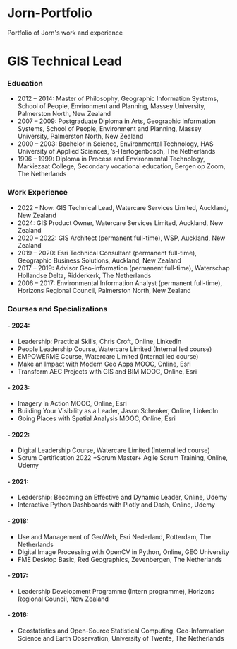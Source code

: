 # Jorn-Portfolio
Portfolio of Jorn's work and experience
# GIS Technical Lead

### Education
- 2012 – 2014: Master of Philosophy, Geographic Information Systems, School of People, Environment and Planning, Massey University, Palmerston North, New Zealand
- 2007 – 2009: Postgraduate Diploma in Arts, Geographic Information Systems,	School of People, Environment and Planning, Massey University, Palmerston 
North, New Zealand
- 2000 – 2003: Bachelor in Science, Environmental Technology, HAS University of Applied Sciences, ’s-Hertogenbosch, The Netherlands
- 1996 – 1999: Diploma in Process and Environmental Technology, Markiezaat College, Secondary vocational education, Bergen op Zoom, The Netherlands

### Work Experience
- 2022 – Now: GIS Technical Lead, Watercare Services Limited, Auckland, New Zealand
- 2024: GIS Product Owner, Watercare Services Limited, Auckland, New Zealand
- 2020 – 2022: GIS Architect (permanent full-time), WSP, Auckland, New Zealand
- 2019 – 2020: Esri Technical Consultant (permanent full-time), Geographic Business Solutions, Auckland, New Zealand
- 2017 – 2019: Advisor Geo-information (permanent full-time), Waterschap Hollandse Delta, Ridderkerk, The Netherlands
- 2006 – 2017: Environmental Information Analyst (permanent full-time), Horizons Regional Council, Palmerston North, New Zealand
  
### Courses and Specializations
#### - 2024:
  - Leadership: Practical Skills, Chris Croft, Online, LinkedIn
  - People Leadership Course, Watercare Limited (Internal led course)
  - EMPOWERME Course, Watercare Limited (Internal led course)
  - Make an Impact with Modern Geo Apps MOOC, Online, Esri
  - Transform AEC Projects with GIS and BIM MOOC, Online, Esri
#### - 2023:
  - Imagery in Action MOOC, Online, Esri
  -	Building Your Visibility as a Leader, Jason Schenker, Online, LinkedIn
  -	Going Places with Spatial Analysis MOOC, Online, Esri
#### - 2022:
  - Digital Leadership Course, Watercare Limited (Internal led course)
  -	Scrum Certification 2022 +Scrum Master+ Agile Scrum Training, Online, Udemy
#### - 2021:
  - Leadership: Becoming an Effective and Dynamic Leader, Online, Udemy
  -	Interactive Python Dashboards with Plotly and Dash, Online, Udemy
#### - 2018:
  - Use and Management of GeoWeb, Esri Nederland, Rotterdam, The Netherlands
  -	Digital Image Processing with OpenCV in Python, Online, GEO University                                    
  -	FME Desktop Basic, Red Geographics, Zevenbergen, The Netherlands
#### - 2017:
  - Leadership Development Programme (Intern programme), Horizons Regional Council, New Zealand
#### - 2016:
  - Geostatistics and Open-Source Statistical Computing, Geo-Information Science and Earth Observation, University of Twente, The Netherlands
